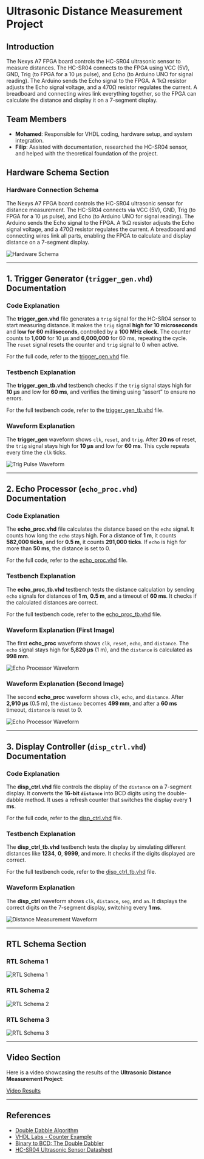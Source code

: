 # **Ultrasonic Distance Measurement Project**

## **Introduction**
The Nexys A7 FPGA board controls the HC-SR04 ultrasonic sensor to measure distances. The HC-SR04 connects to the FPGA using VCC (5V), GND, Trig (to FPGA for a 10 µs pulse), and Echo (to Arduino UNO for signal reading). The Arduino sends the Echo signal to the FPGA. A 1kΩ resistor adjusts the Echo signal voltage, and a 470Ω resistor regulates the current. A breadboard and connecting wires link everything together, so the FPGA can calculate the distance and display it on a 7-segment display.

## **Team Members**
- **Mohamed**: Responsible for VHDL coding, hardware setup, and system integration.
- **Filip**: Assisted with documentation, researched the HC-SR04 sensor, and helped with the theoretical foundation of the project.

## **Hardware Schema Section**
### **Hardware Connection Schema**
The Nexys A7 FPGA board controls the HC-SR04 ultrasonic sensor for distance measurement. The HC-SR04 connects via VCC (5V), GND, Trig (to FPGA for a 10 µs pulse), and Echo (to Arduino UNO for signal reading). The Arduino sends the Echo signal to the FPGA. A 1kΩ resistor adjusts the Echo signal voltage, and a 470Ω resistor regulates the current. A breadboard and connecting wires link all parts, enabling the FPGA to calculate and display distance on a 7-segment display.

![Hardware Schema](https://github.com/Mohamedt4r29/Ultrasound-HS-SR04/blob/main/Ultrasonic-Distance-Measurement/schematics/Hardware%20Connection%20Schema.jpg)

---

## **1. Trigger Generator (`trigger_gen.vhd`) Documentation**

### **Code Explanation**
The **trigger_gen.vhd** file generates a `trig` signal for the HC-SR04 sensor to start measuring distance. It makes the `trig` signal **high for 10 microseconds** and **low for 60 milliseconds**, controlled by a **100 MHz clock**. The counter counts to **1,000** for 10 µs and **6,000,000** for 60 ms, repeating the cycle. The `reset` signal resets the counter and `trig` signal to 0 when active.

For the full code, refer to the [trigger_gen.vhd](https://github.com/Mohamedt4r29/Ultrasound-HS-SR04/blob/main/Ultrasonic-Distance-Measurement/src/trigger_gen.vhd) file.

### **Testbench Explanation**
The **trigger_gen_tb.vhd** testbench checks if the `trig` signal stays high for **10 µs** and low for **60 ms**, and verifies the timing using “assert” to ensure no errors.

For the full testbench code, refer to the [trigger_gen_tb.vhd](https://github.com/Mohamedt4r29/Ultrasound-HS-SR04/blob/main/Ultrasonic-Distance-Measurement/testbenches/tb_trigger_gen.vhd) file.

### **Waveform Explanation**
The **trigger_gen** waveform shows `clk`, `reset`, and `trig`. After **20 ns** of reset, the `trig` signal stays high for **10 µs** and low for **60 ms**. This cycle repeats every time the `clk` ticks.

![Trig Pulse Waveform](https://github.com/Mohamedt4r29/Ultrasound-HS-SR04/blob/main/Ultrasonic-Distance-Measurement/Waveform%20Screenshot/Trig%20pulse%20screenshot.png)

---

## **2. Echo Processor (`echo_proc.vhd`) Documentation**

### **Code Explanation**
The **echo_proc.vhd** file calculates the distance based on the `echo` signal. It counts how long the `echo` stays high. For a distance of **1 m**, it counts **582,000 ticks**, and for **0.5 m**, it counts **291,000 ticks**. If `echo` is high for more than **50 ms**, the distance is set to 0.

For the full code, refer to the [echo_proc.vhd](https://github.com/Mohamedt4r29/Ultrasound-HS-SR04/blob/main/Ultrasonic-Distance-Measurement/src/echo_proc.vhd) file.

### **Testbench Explanation**
The **echo_proc_tb.vhd** testbench tests the distance calculation by sending `echo` signals for distances of **1 m**, **0.5 m**, and a timeout of **60 ms**. It checks if the calculated distances are correct.

For the full testbench code, refer to the [echo_proc_tb.vhd](https://github.com/Mohamedt4r29/Ultrasound-HS-SR04/blob/main/Ultrasonic-Distance-Measurement/testbenches/tb_echo_proc.vhd) file.

### **Waveform Explanation (First Image)**
The first **echo_proc** waveform shows `clk`, `reset`, `echo`, and `distance`. The `echo` signal stays high for **5,820 µs** (1 m), and the `distance` is calculated as **998 mm**.

![Echo Processor Waveform](https://github.com/Mohamedt4r29/Ultrasound-HS-SR04/blob/main/Ultrasonic-Distance-Measurement/Waveform%20Screenshot/Echo%20screenshot.png)

### **Waveform Explanation (Second Image)**
The second **echo_proc** waveform shows `clk`, `echo`, and `distance`. After **2,910 µs** (0.5 m), the `distance` becomes **499 mm**, and after a **60 ms** timeout, `distance` is reset to 0.

![Echo Processor Waveform](https://github.com/Mohamedt4r29/Ultrasound-HS-SR04/blob/main/Ultrasonic-Distance-Measurement/Waveform%20Screenshot/Echo%20screenshot.png)

---

## **3. Display Controller (`disp_ctrl.vhd`) Documentation**

### **Code Explanation**
The **disp_ctrl.vhd** file controls the display of the `distance` on a 7-segment display. It converts the **16-bit `distance`** into BCD digits using the double-dabble method. It uses a refresh counter that switches the display every **1 ms**.

For the full code, refer to the [disp_ctrl.vhd](https://github.com/Mohamedt4r29/Ultrasound-HS-SR04/blob/main/Ultrasonic-Distance-Measurement/src/disp_ctrl.vhd) file.

### **Testbench Explanation**
The **disp_ctrl_tb.vhd** testbench tests the display by simulating different distances like **1234**, **0**, **9999**, and more. It checks if the digits displayed are correct.

For the full testbench code, refer to the [disp_ctrl_tb.vhd](https://github.com/Mohamedt4r29/Ultrasound-HS-SR04/blob/main/Ultrasonic-Distance-Measurement/testbenches/tb_disp_ctrl.vhd) file.

### **Waveform Explanation**
The **disp_ctrl** waveform shows `clk`, `distance`, `seg`, and `an`. It displays the correct digits on the 7-segment display, switching every **1 ms**.

![Distance Measurement Waveform](https://github.com/Mohamedt4r29/Ultrasound-HS-SR04/blob/main/Ultrasonic-Distance-Measurement/Waveform%20Screenshot/distance_screenshot.png)

---

## **RTL Schema Section**

### **RTL Schema 1**
![RTL Schema 1](https://github.com/Mohamedt4r29/Ultrasound-HS-SR04/blob/main/Ultrasonic-Distance-Measurement/schematics/RTL%20Schema1.png)

### **RTL Schema 2**
![RTL Schema 2](https://github.com/Mohamedt4r29/Ultrasound-HS-SR04/blob/main/Ultrasonic-Distance-Measurement/schematics/RTL%20Schema%202.png)

### **RTL Schema 3**
![RTL Schema 3](https://github.com/Mohamedt4r29/Ultrasound-HS-SR04/blob/main/Ultrasonic-Distance-Measurement/schematics/RTL%20Schema%203.png)

---

## **Video Section**
Here is a video showcasing the results of the **Ultrasonic Distance Measurement Project**:

[Video Results](https://youtu.be/eXIfZ1yKFlA?si=2fuqLFkn134EpJMW)

---

## **References**
- [Double Dabble Algorithm](https://en.wikipedia.org/wiki/Double_dabble)
- [VHDL Labs - Counter Example](https://github.com/tomas-fryza/vhdl-labs/tree/master/lab5-counter)
- [Binary to BCD: The Double Dabbler](https://nandland.com/binary-to-bcd-the-double-dabbler/)
- [HC-SR04 Ultrasonic Sensor Datasheet](https://www.handsontec.com/dataspecs/HC-SR04-Ultrasonic.pdf)

